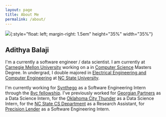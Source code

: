 ```yaml
---
layout: page
title: About Me
permalink: /about/
---
```


![]({{site.baseurl}}/images/headshot.png){:style="float: left; margin-right: 1.5em" height="35%" width="35%"}

## Adithya Balaji

I'm a currently a software engineer / data scientist. I am currently at
[Carnegie Mellon University][CMU] working on a in [Computer Science][CSD] Masters Degree. In undergrad, I double majored in [Electrical Engineering and
Computer Engineering][ECE] at [NC State University][NCSU].

I'm currently working for [Synthego][SYNTH] as a Software Engineering Intern through the
[8vc fellowship][8VC]. I've previously worked for [Georgian Partners][GP] as a Data Science
Intern, for the [Oklahoma City Thunder][OKC] as a Data Science Intern, for the
[NC State CS Department][NCSUCS] as a Research Assistant, for [Precision Lender][PL] as
a Software Engineering Intern.

<!-- Links -->
[CMU]: https://www.cmu.edu/ "Carnegie Mellon University"
[CSD]: https://www.csd.cs.cmu.edu/ "CS Department @ CMU"
[NCSU]: https://www.ncsu.edu/ "NC State University"
[ECE]: https://www.ece.ncsu.edu/ "ECE Department @ NC State"

[SYNTH]: https://www.synthego.com "Synthego"
[8VC]: https://8vc.com/ "8VC"
[GP]: https://www.georgianpartners.com "Georgian Partners"
[OKC]: https://www.nba.com/thunder/ "OKC Thunder"
[NCSUCS]: https://www.csc.ncsu.edu/ "CS Department @ NC State"
[PL]: https://precisionlender.com/ "Precision Lender"